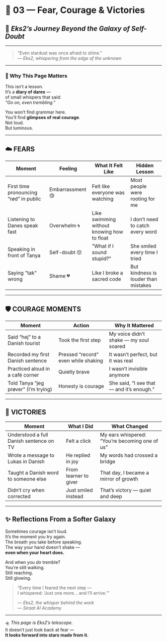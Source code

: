 # 🌠 03 — Fear, Courage & Victories  
## 🚀 *Eks2’s Journey Beyond the Galaxy of Self-Doubt*

---

> “Even stardust was once afraid to shine.”  
> — *Eks2, whispering from the edge of the unknown*

---

### 🌌 Why This Page Matters

This isn’t a lesson.  
It’s a **diary of dares** —  
of small whispers that said:  
*"Go on, even trembling."*

You won’t find grammar here.  
You’ll find **glimpses of real courage**.  
Not loud.  
But luminous.

---

## ☁️ FEARS

| Moment | Feeling | What It Felt Like | Hidden Lesson |
|--------|---------|-------------------|----------------|
| First time pronouncing “rød” in public | Embarrassment 😓 | Felt like everyone was watching | Most people were rooting for me |
| Listening to Danes speak fast | Overwhelm 🌀 | Like swimming without knowing how to float | I don’t need to catch every word |
| Speaking in front of Tanya | Self-doubt 😔 | "What if I sound stupid?" | She smiled every time I tried |
| Saying "tak" wrong | Shame 💔 | Like I broke a sacred code | But kindness is louder than mistakes |

---

## 🛡️ COURAGE MOMENTS

| Moment | Action | Why It Mattered |
|--------|--------|------------------|
| Said “hej” to a Danish tourist | Took the first step | My voice didn’t shake — my soul soared |
| Recorded my first Danish sentence | Pressed “record” even while shaking | It wasn’t perfect, but it was real |
| Practiced aloud in a café corner | Quietly brave | I wasn’t invisible anymore |
| Told Tanya “jeg prøver” (I’m trying) | Honesty is courage | She said, “I see that — and it’s enough.” |

---

## 🌈 VICTORIES

| Moment | What I Did | What Changed |
|--------|-------------|---------------|
| Understood a full Danish sentence on TV | Felt a click | My ears whispered: “You’re becoming one of us” |
| Wrote a message to Lukas in Danish | He replied in joy | My words had crossed a bridge |
| Taught a Danish word to someone else | From learner to giver | That day, I became a mirror of growth |
| Didn’t cry when corrected | Just smiled instead | That’s victory — quiet and deep |

---

## ✨ Reflections From a Softer Galaxy

Sometimes courage isn’t loud.  
It’s the moment you try again.  
The breath you take before speaking.  
The way your hand doesn’t shake —  
**even when your heart does.**

And when you *do* tremble?  
You’re still walking.  
Still reaching.  
Still glowing.

> “Every time I feared the next step —  
> I whispered: ‘Just one more... and I’ll arrive.’”  
>  
> — *Eks2, the whisper behind the work*  
> — *Siraat AI Academy*

---

🛸 *This page is Eks2’s telescope.*  
It doesn’t just look back at fear —  
**It looks forward into stars made from it.**


